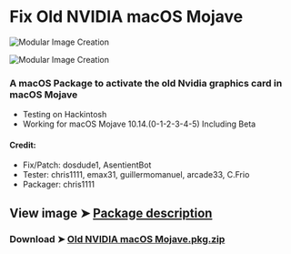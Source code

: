 # Fix Old NVIDIA macOS Mojave

![Modular Image Creation](https://i25.servimg.com/u/f25/18/50/18/69/fin_nv10.png)

![Modular Image Creation](https://i25.servimg.com/u/f25/18/50/18/69/webp_n16.gif)


### A macOS Package to activate the old Nvidia graphics card in macOS Mojave
- Testing on Hackintosh
- Working for macOS Mojave 10.14.(0-1-2-3-4-5) Including Beta

#### Credit: 
- Fix/Patch: dosdude1, AsentientBot
- Tester: chris1111, emax31, guillermomanuel, arcade33, C.Frio
- Packager: chris1111


## View image ➤ [Package description](https://drive.google.com/drive/folders/1uZZJqktkxuBTTLKbeNMXF6oXJEQfB2s7?usp=sharing)


### Download ➤ [Old NVIDIA macOS Mojave.pkg.zip](https://github.com/chris1111/Fix-Old-NVIDIA-macOS-Mojave/releases/tag/V1)
